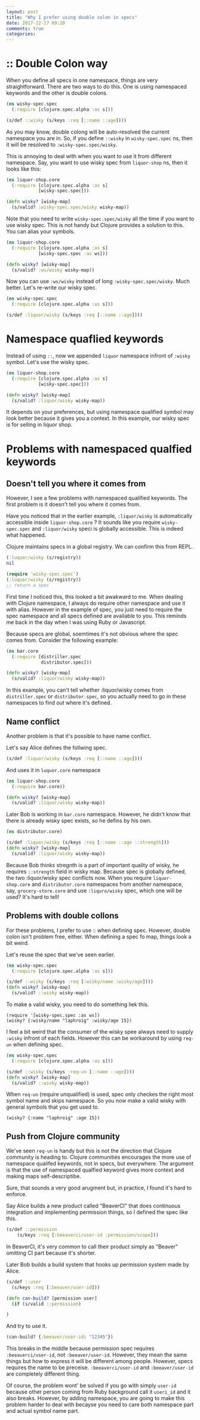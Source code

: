 ```yaml
---
layout: post
title: "Why I prefer using double colon in specs"
date: 2017-12-27 09:20
comments: true
categories:
---
```


# :: Double Colon way

When you define all specs in one namespace, things are very straightforward. There are two ways to do this. One is using namespaced keywords and the other is double colons.

```clojure
(ns wisky-spec.spec
  (:require [clojure.spec.alpha :as s]))

(s/def ::wisky (s/keys :req [::name ::age])))
```

As you may know, double colong will be auto-resolved the current namespace you are in. So, if you define `::wisky` in `wisky-spec.spec` ns, then it will be resolved to `:wisky-spec.spec/wisky`.

This is annoying to deal with when you want to use it from different namespace. Say, you want to use wisky spec from `liquor-shop` ns, then it looks like this:


```clojure
(ns liquor-shop.core
  (:require [clojure.spec.alpha :as s]
            [wisky-spec.spec]))

(defn wisky? [wisky-map]
  (s/valid? :wisky-spec.spec/wisky wisky-map))
```

Note that you need to write `wisky-spec.spec/wisky` all the time if you want to use wisky spec. This is not handy but Clojure provides a solution to this. You can alias your symbols.

```clojure
(ns liquor-shop.core
  (:require [clojure.spec.alpha :as s]
            [wisky-spec.spec :as ws]))

(defn wisky? [wisky-map]
  (s/valid? :ws/wisky wisky-map))
```

Now you can use `:ws/wisky` instead of long `:wisky-spec.spec/wisky`. Much better. Let's re-write our wisky spec.

```clojure
(ns wisky-spec.spec
  (:require [clojure.spec.alpha :as s]))

(s/def :liquor/wisky (s/keys :req [::name ::age])))
```

# Namespace quaflied keywords

Instead of using `::`, now we appended `liquor` namespace infront of `:wisky` symbol. Let's use the wisky spec.

```clojure
(ns liquor-shop.core
  (:require [clojure.spec.alpha :as s]
            [wisky-spec.spec]))

(defn wisky? [wisky-map]
  (s/valid? :liquor/wisky wisky-map))
```

It depends on your preferences, but using namespace qualified symbol may look better because it gives you a context. In this example, our wisky spec is for selling in liquor shop.

# Problems with namespaced qualfied keywords

## Doesn't tell you where it comes from

However, I see a few problems with namespaced qualified keywords. The first problem is it doesn't tell you where it comes from.

Have you noticed that in the earlier example, `:liquor/wisky` is automatically accessible inside `liquor-shop.core` ? It sounds like you require `wisky-spec.spec` and `:liquor/wisky` speci is globally accessible. This is indeed what happened.

Clojure maintains specs in a global registry. We can confirm this from REPL.

```clojure
(:luquor/wisky (s/registry))
nil

(require 'wisky-spec.spec')
(:luquor/wisky (s/registry))
;; return a spec
```

First time I noticed this, this looked a bit awakward to me. When dealing with Clojure namespace, I always do require other namespace and use it with alias. However in the example of spec, you just need to require the spec namespace and all specs defined are available to you. This reminds me back in the day when I was using Ruby or Javascript.

Because specs are global, soemtimes it's not obvious where the spec comes from. Consider the following example:

```clojure
(ns bar.core
  (:require [distriller.spec
             distributor.spec]))

(defn wisky? [wisky-map]
  (s/valid? :liquor/wisky wisky-map))
```

In this example, you can't tell whether :liquor/wisky comes from `distriller.spec` or `distributor.spec`, so you actually need to go in these namespaces to find out where it's defined.

## Name conflict

Another problem is that it's possible to have name conflict.

Let's say Alice defines the follwing spec.

```clojure
(s/def :liquor/wisky (s/keys :req [::name ::age])))
```

And uses it in `luquor.core` namespace

```clojure
(ns liquor-shop.core
  (:require bar.core))

(defn wisky? [wisky-map]
  (s/valid? :liquor/wisky wisky-map))
```

Later Bob is working in `bar.core` namespace. However, he didn't know that there is already wisky spec exists, so he defins by his own.

```clojure
(ns distributor.core)

(s/def :liquor/wisky (s/keys :req [::name ::age ::strength]))
(defn wisky? [wisky-map]
  (s/valid? :liquor/wisky wisky-map))
```

Because Bob thinks stregnth is a part of important quality of wisky, he requires `::strength` field in wisky map. Because spec is globally defined, the two :liquor/wisky spec conflicts now. When you require `liquor-shop.core` and `distributor.core` namespaces from another namespace, say, `grocery-store.core` and use `:liquro/wisky` spec, which one will be used? It's hard to tell!

## Problems with double collons

For these problems, I prefer to use :: when defining spec. However, double colon isn't problem free, either. When defining a spec fo map, things look a bit weird.

Let's reuse the spec that we've seen earlier.

```clojure
(ns wisky-spec.spec
  (:require [clojure.spec.alpha :as s]))

(s/def ::wisky (s/keys :req [:wisky/name :wisky/age])))
(defn wisky? [wisky-map]
  (s/valid? ::wisky wisky-map))
```

To make a valid wisky, you need to do something liek this.

```
(require '[wisky-spec.spec :as ws])
(wisky? {:wisky/name "laphroig" :wisky/age 15})
```

I feel a bit weird that the consumer of the wisky spee always need to supply `:wisky` infront of each fields. However this can be workaround by using `req-un` when defining spec.

```clojure
(ns wisky-spec.spec
  (:require [clojure.spec.alpha :as s]))

(s/def ::wisky (s/keys :req-un [::name ::age])))
(defn wisky? [wisky-map]
  (s/valid? ::wisky wisky-map))
```

When `req-un` (require unqualified) is used, spec only checkes the right most symbol name and skips namespace. So you now make a valid wisky with general symbols that you get used to.

```
(wisky? {:name "laphroig" :age 15})
```

## Push from Clojure community

We've seen `req-un` is handy but this is not the direction that Clojure community is heading to. Clojure communities encourages the more use of namespace qualifed keywords, not in specs, but everywhere. The argument is that the use of namespaced qualfied keyword gives more context and making maps self-descriptibe.

Sure, that sounds a very good arugment but, in practice, I found it's hard to enforce.

Say Alice builds a new product called "BeaverCI" that does continuous integration and implementing permission things, so I defined the spec like this.

```clojure
(s/def ::permission
    (s/keys :req [:beeaverci/user-id :permission/scope]))
```

In BeaverCI, it's very common to call their product simply as "Beaver" omitting CI part because it's shorter.

Later Bob builds a build system that hooks up permission system made by Alice.

```clojure
(s/def ::user
  (s/keys :req [:beeaver/user-id]))

(defn can-build? [permission user]
  (if (s/valid ::permission)

)
```

And try to use it.

```clojure
(can-build? {:beeaver/user-id: "12345"})
```

This breaks in the middle because permission spec requires `:beeaverci/user-id`, not `:beeaver/user-id`. However, they mean the same things but how to express it will be different among people. However, specs requires the name to be preceise. `:beeaverci/user-id` and `:beeaver/user-id` are completely different thing.

Of course, the problem wont' be solved if you go with simply `user-id` because other person coming from Ruby background call it `useri_id` and it also breaks. However, by adding namespace, you are going to make this problem harder to deal with becayse you need to care both namespace part and actual symbol name part.

